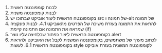 1. לבנות קומפוננטה ראשית
2. לבנות קומפוננטה משנית
3. בקומפוננטה הראשית ליצור אוביקט שבתוכו יש src של תמונה ו-alt של תמונה
4. להראות את התמונה בעזרת משיכה של הפרטים מהאוביקט
    4.1. לבנות פונקציה שמראה את התמונה אם התמונה קיימת (if)
5. בקומפוננטה הראשית ליצור כפתור שבלחיצה עליו נוצר alert
6. לכתוב מערך של משתמשים, בקומפוננטה המשנית לקבל את האוביקט ולהראות בקומפוננטה הראשית
    6.1. לעשות style לקומפוננטה המשנית בעזרת אוביקט
